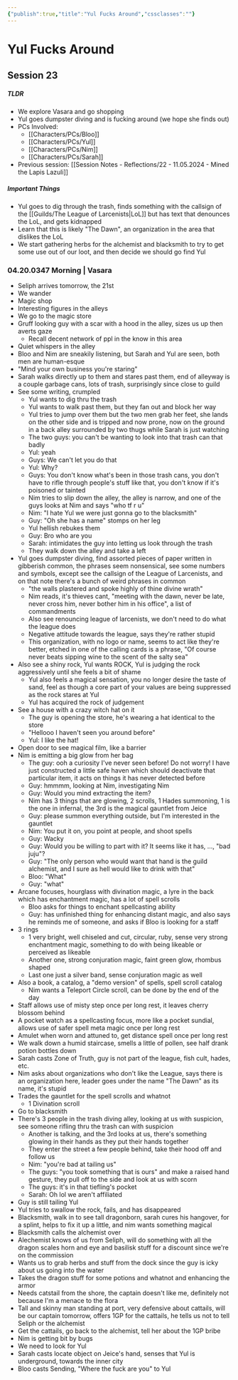 ```yaml
---
{"publish":true,"title":"Yul Fucks Around","cssclasses":""}
---
```



# Yul Fucks Around

## Session 23

##### TLDR

- We explore Vasara and go shopping
- Yul goes dumpster diving and is fucking around (we hope she finds out)
- PCs Involved:
  - [[Characters/PCs/Bloo]]
  - [[Characters/PCs/Yul]]
  - [[Characters/PCs/Nim]]
  - [[Characters/PCs/Sarah]]
- Previous session: [[Session Notes - Reflections/22 - 11.05.2024 - Mined the Lapis Lazuli]]

##### Important Things

- Yul goes to dig through the trash, finds something with the callsign of the [[Guilds/The League of Larcenists\|LoL]] but has text that denounces the LoL, and gets kidnapped
- Learn that this is likely "The Dawn", an organization in the area that dislikes the LoL
- We start gathering herbs for the alchemist and blacksmith to try to get some use out of our loot, and then decide we should go find Yul

### 04.20.0347 Morning | Vasara

- Seliph arrives tomorrow, the 21st
- We wander
- Magic shop
- Interesting figures in the alleys
- We go to the magic store
- Gruff looking guy with a scar with a hood in the alley, sizes us up then averts gaze
  - Recall decent network of ppl in the know in this area
- Quiet whispers in the alley
- Bloo and Nim are sneakily listening, but Sarah and Yul are seen, both men are human-esque
- "Mind your own business you're staring"
- Sarah walks directly up to them and stares past them, end of alleyway is a couple garbage cans, lots of trash, surprisingly since close to guild
- See some writing, crumpled
  - Yul wants to dig thru the trash
  - Yul wants to walk past them, but they fan out and block her way
  - Yul tries to jump over them but the two men grab her feet, she lands on the other side and is tripped and now prone, now on the ground in a back alley surrounded by two thugs while Sarah is just watching
  - The two guys: you can't be wanting to look into that trash can that badly
  - Yul: yeah
  - Guys: We can't let you do that
  - Yul: Why?
  - Guys: You don't know what's been in those trash cans, you don't have to rifle through people's stuff like that, you don't know if it's poisoned or tainted
  - Nim tries to slip down the alley, the alley is narrow, and one of the guys looks at Nim and says "who tf r u"
  - Nim: "I hate Yul we were just gonna go to the blacksmith"
  - Guy: "Oh she has a name" stomps on her leg
  - Yul hellish rebukes them
  - Guy: Bro who are you
  - Sarah: intimidates the guy into letting us look through the trash
  - They walk down the alley and take a left
- Yul goes dumpster diving, find assorted pieces of paper written in gibberish common, the phrases seem nonsensical, see some numbers and symbols, except see the callsign of the League of Larcenists, and on that note there's a bunch of weird phrases in common
  - "the walls plastered and spoke highly of thine divine wrath"
  - Nim reads, it's thieves cant, "meeting with the dawn, never be late, never cross him, never bother him in his office", a list of commandments
  - Also see renouncing league of larcenists, we don't need to do what the league does
  - Negative attitude towards the league, says they're rather stupid
  - This organization, with no logo or name, seems to act like they're better, etched in one of the calling cards is a phrase, "Of course never beats sipping wine to the scent of the salty sea"
- Also see a shiny rock, Yul wants ROCK, Yul is judging the rock aggressively until she feels a bit of shame
  - Yul also feels a magical sensation, you no longer desire the taste of sand, feel as though a core part of your values are being suppressed as the rock stares at Yul
  - Yul has acquired the rock of judgement
- See a house with a crazy witch hat on it
  - The guy is opening the store, he's wearing a hat identical to the store
  - "Hellooo I haven't seen you around before"
  - Yul: I like the hat!
- Open door to see magical film, like a barrier
- Nim is emitting a big glow from her bag
  - The guy: ooh a curiosity I've never seen before! Do not worry! I have just constructed a little safe haven which should deactivate that particular item, it acts on things it has never detected before
  - Guy: hmmmm, looking at Nim, investigating Nim
  - Guy: Would you mind extracting the item?
  - Nim has 3 things that are glowing, 2 scrolls, 1 Hades summoning, 1 is the one in infernal, the 3rd is the magical gauntlet from Jeice
  - Guy: please summon everything outside, but I'm interested in the gauntlet
  - Nim: You put it on, you point at people, and shoot spells
  - Guy: Wacky
  - Guy: Would you be willing to part with it? It seems like it has, …, "bad juju"?
  - Guy: "The only person who would want that hand is the guild alchemist, and I sure as hell would like to drink with that"
  - Bloo: "What"
  - Guy: "what"
- Arcane focuses, hourglass with divination magic, a lyre in the back which has enchantment magic, has a lot of spell scrolls
  - Bloo asks for things to enchant spellcasting ability
  - Guy: has unfinished thing for enhancing distant magic, and also says he reminds me of someone, and asks if Bloo is looking for a staff
- 3 rings
  - 1 very bright, well chiseled and cut, circular, ruby, sense very strong enchantment magic, something to do with being likeable or perceived as likeable
  - Another one, strong conjuration magic, faint green glow, rhombus shaped
  - Last one just a silver band, sense conjuration magic as well
- Also a book, a catalog, a "demo version" of spells, spell scroll catalog
  - Nim wants a Teleport Circle scroll, can be done by the end of the day
- Staff allows use of misty step once per long rest, it leaves cherry blossom behind
- A pocket watch as a spellcasting focus, more like a pocket sundial, allows use of safer spell meta magic once per long rest
- Amulet when worn and attuned to, get distance spell once per long rest
- We walk down a humid staircase, smells a little of pollen, see half drank potion bottles down
- Sarah casts Zone of Truth, guy is not part of the league, fish cult, hades, etc.
- Nim asks about organizations who don't like the League, says there is an organization here, leader goes under the name "The Dawn" as its name, it's stupid
- Trades the gauntlet for the spell scrolls and whatnot
  - 1 Divination scroll
- Go to blacksmith
- There's 3 people in the trash diving alley, looking at us with suspicion, see someone rifling thru the trash can with suspicion
  - Another is talking, and the 3rd looks at us, there's something glowing in their hands as they put their hands together
  - They enter the street a few people behind, take their hood off and follow us
  - Nim: "you're bad at tailing us"
  - The guys: "you took something that is ours" and make a raised hand gesture, they pull off to the side and look at us with scorn
  - The guys: it's in that tiefling's pocket
  - Sarah: Oh lol we aren't affiliated
- Guy is still tailing Yul
- Yul tries to swallow the rock, fails, and has disappeared
- Blacksmith, walk in to see tall dragonborn, sarah cures his hangover, for a splint, helps to fix it up a little, and nim wants something magical
- Blacksmith calls the alchemist over
- Alechemist knows of us from Seliph, will do something with all the dragon scales horn and eye and basilisk stuff for a discount since we're on the commission
- Wants us to grab herbs and stuff from the dock since the guy is icky about us going into the water
- Takes the dragon stuff for some potions and whatnot and enhancing the armor
- Needs catstail from the shore, the captain doesn't like me, definitely not because I'm a menace to the flora
- Tall and skinny man standing at port, very defensive about cattails, will be our captain tomorrow, offers 1GP for the cattails, he tells us not to tell Seliph or the alchemist
- Get the cattails, go back to the alchemist, tell her about the 1GP bribe
- Nim is getting bit by bugs
- We need to look for Yul
- Sarah casts locate object on Jeice's hand, senses that Yul is underground, towards the inner city
- Bloo casts Sending, "Where the fuck are you" to Yul
